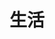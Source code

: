 ---
title: 生活
description: Life
image:

# Badge style
style:
    background: "#2a9d8f"
    color: "#fff"
---